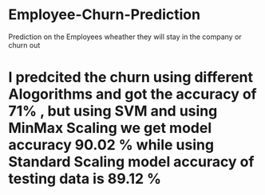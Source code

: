 # Employee-Churn-Prediction

Prediction on the Employees wheather they will stay in the company or churn out

# I predcited the churn using different Alogorithms and got the accuracy of 71% , but using SVM and using MinMax Scaling we get model accuracy 90.02 % while using Standard Scaling model accuracy of testing data is 89.12 %
